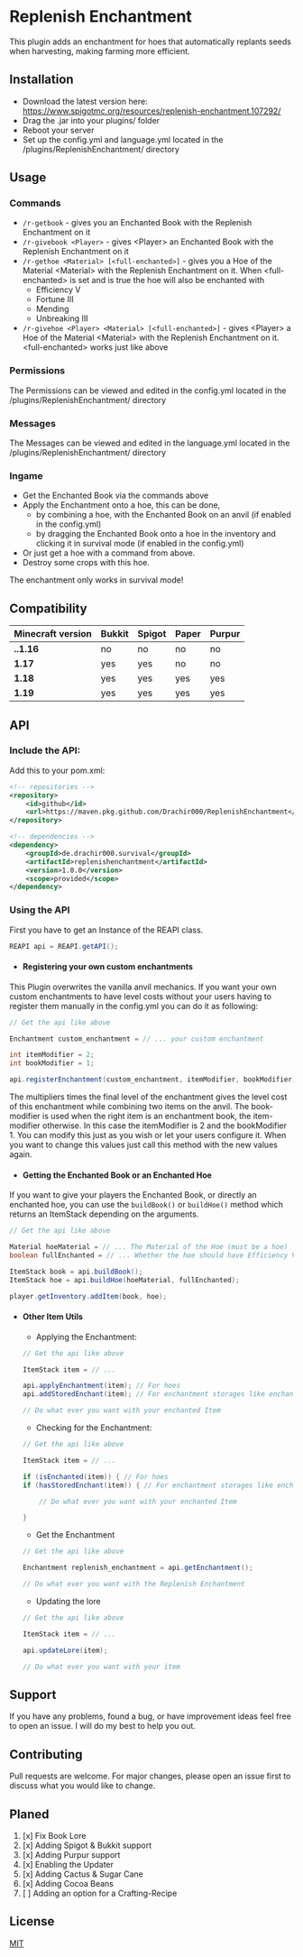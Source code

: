 # Replenish Enchantment

This plugin adds an enchantment for hoes that automatically replants seeds when harvesting, making farming more efficient.

## Installation

* Download the latest version here: https://www.spigotmc.org/resources/replenish-enchantment.107292/
* Drag the .jar into your plugins/ folder
* Reboot your server
* Set up the config.yml and language.yml located in the /plugins/ReplenishEnchantment/ directory

## Usage

### Commands
* `/r-getbook` - gives you an Enchanted Book with the Replenish Enchantment on it
* `/r-givebook <Player>` - gives \<Player> an Enchanted Book with the Replenish Enchantment on it
* `/r-gethoe <Material> [<full-enchanted>]` - gives you a Hoe of the Material \<Material> with the Replenish Enchantment on it. When \<full-enchanted> is set and is true the hoe will also be enchanted with
    - Efficiency V
    - Fortune III
    - Mending
    - Unbreaking III
* `/r-givehoe <Player> <Material> [<full-enchanted>]` - gives \<Player> a Hoe of the Material \<Material> with the Replenish Enchantment on it. \<full-enchanted> works just like above

### Permissions
The Permissions can be viewed and edited in the config.yml located in the /plugins/ReplenishEnchantment/ directory

### Messages
The Messages can be viewed and edited in the language.yml located in the /plugins/ReplenishEnchantment/ directory

### Ingame
* Get the Enchanted Book via the commands above
* Apply the Enchantment onto a hoe, this can be done,
    - by combining a hoe, with the Enchanted Book on an anvil (if enabled in the config.yml)
    - by dragging the Enchanted Book onto a hoe in the inventory and clicking it in survival mode (if enabled in the config.yml)
* Or just get a hoe with a command from above.
* Destroy some crops with this hoe.

The enchantment only works in survival mode!

## Compatibility
| Minecraft version | Bukkit | Spigot | Paper | Purpur |
|-------------------|--------|--------|-------|--------|
| **..1.16**        | no     | no     | no    | no     |
| **1.17**          | yes    | yes    | no    | no     |
| **1.18**          | yes    | yes    | yes   | yes    |
| **1.19**          | yes    | yes    | yes   | yes    |

## API

### Include the API:
Add this to your pom.xml:
````xml
<!-- repositories -->
<repository>
    <id>github</id>
    <url>https://maven.pkg.github.com/Drachir000/ReplenishEnchantment</url>
</repository>

<!-- dependencies -->
<dependency>
    <groupId>de.drachir000.survival</groupId>
    <artifactId>replenishenchantment</artifactId>
    <version>1.0.0</version>
    <scope>provided</scope>
</dependency>
````
### Using the API
First you have to get an Instance of the REAPI class.
```java
REAPI api = REAPI.getAPI();
```
* #### Registering your own custom enchantments
This Plugin overwrites the vanilla anvil mechanics. If you want your own custom enchantments to have level costs without your users having to register them manually in the config.yml you can do it as following:
````java
// Get the api like above

Enchantment custom_enchantment = // ... your custom enchantment

int itemModifier = 2;
int bookModifier = 1;

api.registerEnchantment(custom_enchantment, itemModifier, bookModifier);
````
The multipliers times the final level of the enchantment gives the level cost of this enchantment while combining two items on the anvil. The book-modifier is used when the right item is an enchantment book, the item-modifier otherwise.
In this case the itemModifier is 2 and the bookModifier 1. You can modify this just as you wish or let your users configure it. When you want to change this values just call this method with the new values again.

* #### Getting the Enchanted Book or an Enchanted Hoe
If you want to give your players the Enchanted Book, or directly an enchanted hoe, you can use the `buildBook()` or `buildHoe()` method which returns an ItemStack depending on the arguments.
````java
// Get the api like above

Material hoeMaterial = // ... The Material of the Hoe (must be a hoe)
boolean fullEnchanted = // ... Whether the hoe should have Efficiency V, Fortune III, Mending and Unbreaking III. If you only want some of theese you have to add them yourself.

ItemStack book = api.buildBook();
ItemStack hoe = api.buildHoe(hoeMaterial, fullEnchanted);

player.getInventory.addItem(book, hoe);
````

* #### Other Item Utils
    - Applying the Enchantment:
    ````java
    // Get the api like above
    
    ItemStack item = // ...
    
    api.applyEnchantment(item); // For hoes
    api.addStoredEnchant(item); // For enchantment storages like enchanted books
    
    // Do what ever you want with your enchanted Item
    ````
    - Checking for the Enchantment:
    ````java
    // Get the api like above
    
    ItemStack item = // ...
    
    if (isEnchanted(item)) { // For hoes
    if (hasStoredEnchant(item)) { // For enchantment storages like enchanted books
    
        // Do what ever you want with your enchanted Item
    
    }
    ````
    - Get the Enchantment
    ````java
    // Get the api like above
    
    Enchantment replenish_enchantment = api.getEnchantment();
    
    // Do what ever you want with the Replenish Enchantment
    ````
    - Updating the lore
    ````java
    // Get the api like above
    
    ItemStack item = // ...
    
    api.updateLore(item);
    
    // Do what ever you want with your item
    ````

## Support
If you have any problems, found a bug, or have improvement ideas feel free to open an issue.
I will do my best to help you out.

## Contributing

Pull requests are welcome. For major changes, please open an issue first
to discuss what you would like to change.

## Planed
1. [x] Fix Book Lore
2. [x] Adding Spigot & Bukkit support
3. [x] Adding Purpur support
4. [x] Enabling the Updater
5. [x] Adding Cactus & Sugar Cane
6. [x] Adding Cocoa Beans
7. [ ] Adding an option for a Crafting-Recipe

## License

[MIT](LICENSE)
